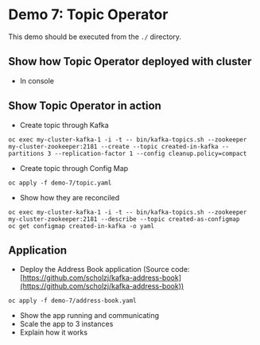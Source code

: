 # Demo 7: Topic Operator

This demo should be executed from the `./` directory.

## Show how Topic Operator deployed with cluster

* In console

## Show Topic Operator in action

* Create topic through Kafka

```
oc exec my-cluster-kafka-1 -i -t -- bin/kafka-topics.sh --zookeeper my-cluster-zookeeper:2181 --create --topic created-in-kafka --partitions 3 --replication-factor 1 --config cleanup.policy=compact
```

* Create topic through Config Map

```
oc apply -f demo-7/topic.yaml
```

* Show how they are reconciled

```
oc exec my-cluster-kafka-1 -i -t -- bin/kafka-topics.sh --zookeeper my-cluster-zookeeper:2181 --describe --topic created-as-configmap
oc get configmap created-in-kafka -o yaml
```

## Application

* Deploy the Address Book application (Source code: [https://github.com/scholzj/kafka-address-book](https://github.com/scholzj/kafka-address-book))

```
oc apply -f demo-7/address-book.yaml
```

* Show the app running and communicating
* Scale the app to 3 instances
* Explain how it works
